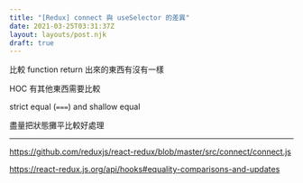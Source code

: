 ```yaml
---
title: "[Redux] connect 與 useSelector 的差異"
date: 2021-03-25T03:31:37Z
layout: layouts/post.njk
draft: true
---
```


比較 function return 出來的東西有沒有一樣


HOC 有其他東西需要比較

strict equal (`===`) and shallow equal

盡量把狀態攤平比較好處理

---

https://github.com/reduxjs/react-redux/blob/master/src/connect/connect.js

https://react-redux.js.org/api/hooks#equality-comparisons-and-updates